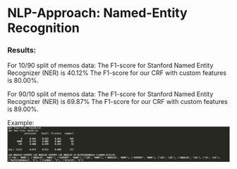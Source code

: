 # NLP-Approach: Named-Entity Recognition

### Results:
For 10/90 split of memos data:
The F1-score for Stanford Named Entity Recognizer (NER) is 40.12%
The F1-score for our CRF with custom features is 80.00%.

For 90/10 split of memos data:
The F1-score for Stanford Named Entity Recognizer (NER) is 69.87%
The F1-score for our CRF with custom features is 89.00%.

Example:
![Example](https://github.com/Final-Project-Freshman/NLP-Approach/blob/master/result.png)